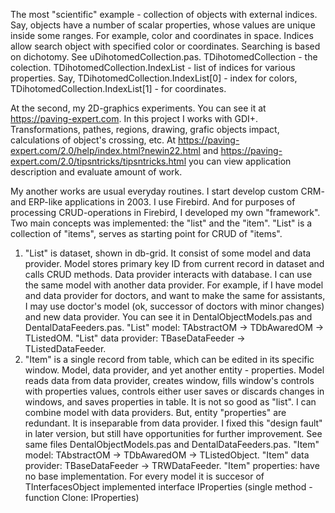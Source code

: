 The most "scientific" example - collection of objects with external indices. 
Say, objects have a number of scalar properties, whose values are 
unique inside some ranges. For example, color and coordinates in space. 
Indices allow search object with specified color or coordinates.
Searching is based on dichotomy. See uDihotomedCollection.pas. 
TDihotomedCollection - the colection. 
TDihotomedCollection.IndexList - list of indices for various properties.
Say, TDihotomedCollection.IndexList[0] - index for colors, 
TDihotomedCollection.IndexList[1] - for coordinates.

At the second, my 2D-graphics experiments. 
You can see it at https://paving-expert.com. 
In this project I works with GDI+. Transformations, pathes, regions, 
drawing, grafic objects impact, calculations of object's crossing, etc. 
At https://paving-expert.com/2.0/help/index.html?newin22.html
and https://paving-expert.com/2.0/tipsntricks/tipsntricks.html 
you can view application description and evaluate amount of work.

My another works are usual everyday routines. I start develop custom CRM- 
and ERP-like applications in 2003. I use Firebird. And for purposes of 
processing CRUD-operations in Firebird, I developed my own "framework". 
Two main concepts was implemented: the "list" and the "item". 
"List" is a collection of "items", serves as starting point for CRUD of "items". 
1) "List" is dataset, shown in db-grid. It consist of some model and data provider. 
Model stores primary key ID from current record in dataset and calls CRUD methods.
Data provider interacts with database. I can use the same model with 
another data provider. For example, if I have model and data provider for doctors, 
and want to make the same for assistants, I may use doctor's model (ok, successor 
of doctors with minor changes) and new data provider.
You can see it in DentalObjectModels.pas and DentalDataFeeders.pas.
"List" model: TAbstractOM -> TDbAwaredOM -> TListedOM.
"List" data provider: TBaseDataFeeder -> TListedDataFeeder.
2) "Item" is a single record from table, which can be edited in its 
specific window. Model, data provider, and yet another entity - properties. 
Model reads data from data provider, creates window, fills window's controls 
with properties values, controls either user saves or discards changes in
windows, and saves properties in table. 
It is not so good as "list". I can combine model with data providers. 
But, entity "properties" are redundant. It is inseparable from data provider. 
I fixed this "design fault" in later version, but still have opportunities 
for further improvement. See same files DentalObjectModels.pas and DentalDataFeeders.pas.
"Item" model: TAbstractOM -> TDbAwaredOM -> TListedObject.
"Item" data provider: TBaseDataFeeder -> TRWDataFeeder.
"Item" properties: have no base implementation. For every model it is 
succesor of TInterfacesObject
implemented interface IProperties (single method - function Clone: IProperties)
